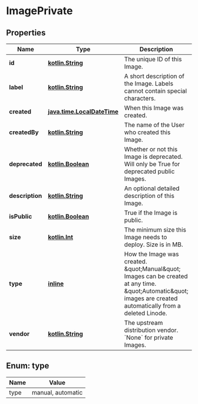 
# ImagePrivate

## Properties
Name | Type | Description | Notes
------------ | ------------- | ------------- | -------------
**id** | [**kotlin.String**](.md) | The unique ID of this Image. |  [optional]
**label** | [**kotlin.String**](.md) | A short description of the Image. Labels cannot contain special characters.  |  [optional]
**created** | [**java.time.LocalDateTime**](java.time.LocalDateTime.md) | When this Image was created. |  [optional]
**createdBy** | [**kotlin.String**](.md) | The name of the User who created this Image.  |  [optional]
**deprecated** | [**kotlin.Boolean**](.md) | Whether or not this Image is deprecated. Will only be True for deprecated public Images.  |  [optional]
**description** | [**kotlin.String**](.md) | An optional detailed description of this Image. |  [optional]
**isPublic** | [**kotlin.Boolean**](.md) | True if the Image is public. |  [optional]
**size** | [**kotlin.Int**](.md) | The minimum size this Image needs to deploy. Size is in MB.  |  [optional]
**type** | [**inline**](#TypeEnum) | How the Image was created. \&quot;Manual\&quot; Images can be created at any time. \&quot;Automatic\&quot; images are created automatically from a deleted Linode.  |  [optional]
**vendor** | [**kotlin.String**](.md) | The upstream distribution vendor. &#x60;None&#x60; for private Images.  |  [optional]



<a name="TypeEnum"></a>
## Enum: type
Name | Value
---- | -----
type | manual, automatic



